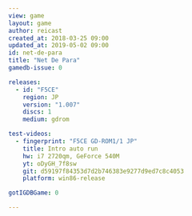 ```yaml
---
view: game
layout: game
author: reicast
created_at: 2018-03-25 09:00
updated_at: 2019-05-02 09:00
id: net-de-para
title: "Net De Para"
gamedb-issue: 0

releases:
  - id: "F5CE"
    region: JP
    version: "1.007"
    discs: 1
    medium: gdrom

test-videos:
  - fingerprint: "F5CE GD-ROM1/1 JP"
    title: Intro auto run
    hw: i7 2720qm, GeForce 540M
    yt: oDyGH_7f8sw
    git: d59197f84353d7d2b746383e9277d9ed7c8c4053
    platform: win86-release

gotIGDBGame: 0

---
```

